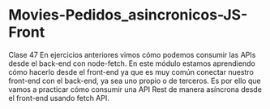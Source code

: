 # Movies-Pedidos_asincronicos-JS-Front
Clase 47
En ejercicios anteriores vimos cómo podemos consumir las APIs desde el back-end con
node-fetch. En este módulo estamos aprendiendo cómo hacerlo desde el front-end ya que
es muy común conectar nuestro front-end con el back-end, ya sea uno propio o de
terceros. Es por ello que vamos a practicar cómo consumir una API Rest de manera
asíncrona desde el front-end usando fetch API.
